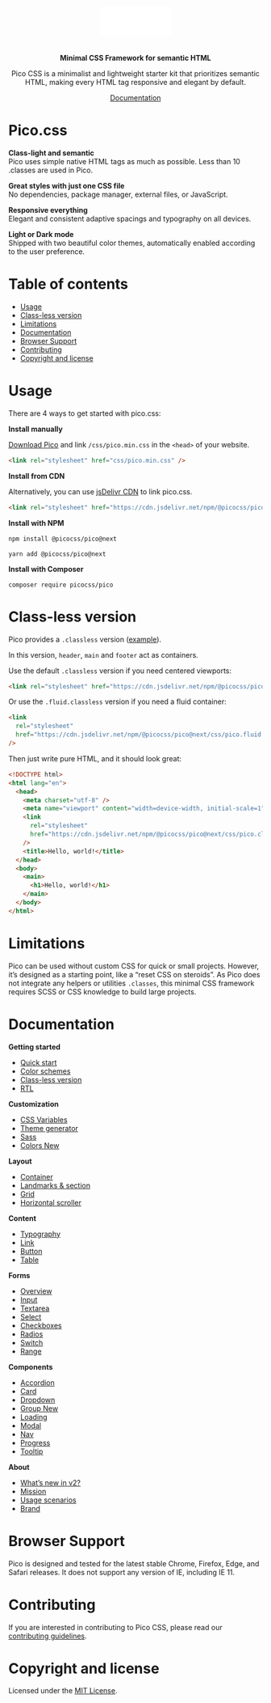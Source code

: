 <p align="center" style="padding: 1rem;">
  <a href="https://v2.picocss.com/">
    <img src=".github/logo.svg" width="auto" height="60">
  </a>
</p>

<p align="center">
  <strong>Minimal CSS Framework for semantic HTML</strong>
</p>

<p align="center">
 Pico CSS is a minimalist and lightweight starter kit that prioritizes semantic HTML, making every HTML tag responsive and elegant by default.
</p>

<p align="center">
  <a href="https://v2.picocss.com/docs">Documentation</a>
</p>

# Pico.css

**Class-light and semantic**  
Pico uses simple native HTML tags as much as possible. Less than 10 .classes are used in Pico.

**Great styles with just one CSS file**  
No dependencies, package manager, external files, or JavaScript.

**Responsive everything**  
Elegant and consistent adaptive spacings and typography on all devices.

**Light or Dark mode**  
Shipped with two beautiful color themes, automatically enabled according to the user preference.

# Table of contents

- [Usage](#usage)
- [Class-less version](#class-less-version)
- [Limitations](#limitations)
- [Documentation](#documentation)
- [Browser Support](#browser-support)
- [Contributing](#contributing)
- [Copyright and license](#copyright-and-license)

# Usage

There are 4 ways to get started with pico.css:

**Install manually**

[Download Pico](https://github.com/picocss/pico/archive/refs/heads/v2.zip) and link `/css/pico.min.css` in the `<head>` of your website.

```html
<link rel="stylesheet" href="css/pico.min.css" />
```

**Install from CDN**

Alternatively, you can use [jsDelivr CDN](https://www.jsdelivr.com/package/npm/@picocss/pico) to link pico.css.

```html
<link rel="stylesheet" href="https://cdn.jsdelivr.net/npm/@picocss/pico@next/css/pico.min.css" />
```

**Install with NPM**

```shell
npm install @picocss/pico@next
```

```shell
yarn add @picocss/pico@next
```

**Install with Composer**

```shell
composer require picocss/pico
```

# Class-less version

Pico provides a `.classless` version ([example](https://picocss.com/examples/classless)).

In this version, `header`, `main` and `footer` act as containers.

Use the default `.classless` version if you need centered viewports:

```html
<link rel="stylesheet" href="https://cdn.jsdelivr.net/npm/@picocss/pico@next/css/pico.classless.min.css" />
```

Or use the `.fluid.classless` version if you need a fluid container:

```html
<link
  rel="stylesheet"
  href="https://cdn.jsdelivr.net/npm/@picocss/pico@next/css/pico.fluid.classless.min.css"
/>
```

Then just write pure HTML, and it should look great:

```html
<!DOCTYPE html>
<html lang="en">
  <head>
    <meta charset="utf-8" />
    <meta name="viewport" content="width=device-width, initial-scale=1" />
    <link
      rel="stylesheet"
      href="https://cdn.jsdelivr.net/npm/@picocss/pico@next/css/pico.classless.min.css"
    />
    <title>Hello, world!</title>
  </head>
  <body>
    <main>
      <h1>Hello, world!</h1>
    </main>
  </body>
</html>
```

# Limitations

Pico can be used without custom CSS for quick or small projects. However, it’s designed as a starting point, like a “reset CSS on steroids”. As Pico does not integrate any helpers or utilities `.classes`, this minimal CSS framework requires SCSS or CSS knowledge to build large projects.

# Documentation

**Getting started**

- [Quick start](https://v2.picocss.com/docs)
- [Color schemes](https://v2.picocss.com/docs/color-schemes)
- [Class-less version](https://v2.picocss.com/docs/classless)
- [RTL](https://v2.picocss.com/docs/rtl)

**Customization**

- [CSS Variables](https://v2.picocss.com/docs/css-variables)
- [Theme generator](https://v2.picocss.com/docs/theme-generator)
- [Sass](https://v2.picocss.com/docs/sass)
- [Colors New](https://v2.picocss.com/docs/colors)

**Layout**

- [Container](https://v2.picocss.com/docs/container)
- [Landmarks & section](https://v2.picocss.com/docs/landmarks-section)
- [Grid](https://v2.picocss.com/docs/grid)
- [Horizontal scroller](https://v2.picocss.com/docs/scroller)

**Content**

- [Typography](https://v2.picocss.com/docs/typography)
- [Link](https://v2.picocss.com/docs/link)
- [Button](https://v2.picocss.com/docs/button)
- [Table](https://v2.picocss.com/docs/table)

**Forms**

- [Overview](https://v2.picocss.com/docs/forms)
- [Input](https://v2.picocss.com/docs/forms/input)
- [Textarea](https://v2.picocss.com/docs/forms/textarea)
- [Select](https://v2.picocss.com/docs/forms/select)
- [Checkboxes](https://v2.picocss.com/docs/forms/checkboxes)
- [Radios](https://v2.picocss.com/docs/forms/radios)
- [Switch](https://v2.picocss.com/docs/forms/switch)
- [Range](https://v2.picocss.com/docs/forms/range)

**Components**

- [Accordion](https://v2.picocss.com/docs/accordion)
- [Card](https://v2.picocss.com/docs/card)
- [Dropdown](https://v2.picocss.com/docs/dropdown)
- [Group New](https://v2.picocss.com/docs/group)
- [Loading](https://v2.picocss.com/docs/loading)
- [Modal](https://v2.picocss.com/docs/modal)
- [Nav](https://v2.picocss.com/docs/nav)
- [Progress](https://v2.picocss.com/docs/progress)
- [Tooltip](https://v2.picocss.com/docs/tooltip)

**About**

- [What’s new in v2?](https://v2.picocss.com/docs/v2)
- [Mission](https://v2.picocss.com/docs/mission)
- [Usage scenarios](https://v2.picocss.com/docs/usage-scenarios)
- [Brand](https://v2.picocss.com/docs/brand)

# Browser Support

Pico is designed and tested for the latest stable Chrome, Firefox, Edge, and Safari releases. It does not support any version of IE, including IE 11.

# Contributing

If you are interested in contributing to Pico CSS, please read our [contributing guidelines](https://github.com/picocss/pico/blob/master/.github/CONTRIBUTING.md).

# Copyright and license

Licensed under the [MIT License](https://github.com/picocss/pico/blob/master/LICENSE.md).